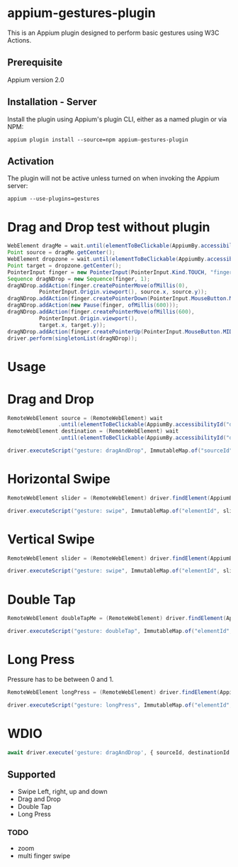 # appium-gestures-plugin

This is an Appium plugin designed to perform basic gestures using W3C Actions.

## Prerequisite

Appium version 2.0

## Installation - Server

Install the plugin using Appium's plugin CLI, either as a named plugin or via NPM:

```shell
appium plugin install --source=npm appium-gestures-plugin
```

## Activation

The plugin will not be active unless turned on when invoking the Appium server:

```shell
appium --use-plugins=gestures
```

# Drag and Drop test without plugin

```java
WebElement dragMe = wait.until(elementToBeClickable(AppiumBy.accessibilityId("dragMe")));
Point source = dragMe.getCenter();
WebElement dropzone = wait.until(elementToBeClickable(AppiumBy.accessibilityId("dropzone")));
Point target = dropzone.getCenter();
PointerInput finger = new PointerInput(PointerInput.Kind.TOUCH, "finger");
Sequence dragNDrop = new Sequence(finger, 1);
dragNDrop.addAction(finger.createPointerMove(ofMillis(0),
          PointerInput.Origin.viewport(), source.x, source.y));
dragNDrop.addAction(finger.createPointerDown(PointerInput.MouseButton.MIDDLE.asArg()));
dragNDrop.addAction(new Pause(finger, ofMillis(600)));
dragNDrop.addAction(finger.createPointerMove(ofMillis(600),
          PointerInput.Origin.viewport(),
          target.x, target.y));
dragNDrop.addAction(finger.createPointerUp(PointerInput.MouseButton.MIDDLE.asArg()));
driver.perform(singletonList(dragNDrop));
```

# Usage

# Drag and Drop

```java
RemoteWebElement source = (RemoteWebElement) wait
                .until(elementToBeClickable(AppiumBy.accessibilityId("dragMe")));
RemoteWebElement destination = (RemoteWebElement) wait
                .until(elementToBeClickable(AppiumBy.accessibilityId("dropzone")));

driver.executeScript("gesture: dragAndDrop", ImmutableMap.of("sourceId", source.getId(), "destinationId", destination.getId()));
```

# Horizontal Swipe

```java
RemoteWebElement slider = (RemoteWebElement) driver.findElement(AppiumBy.accessibilityId("slider"));

driver.executeScript("gesture: swipe", ImmutableMap.of("elementId", slider.getId(), "percentage", 50, "direction", "right"));
```

# Vertical Swipe

```java
RemoteWebElement slider = (RemoteWebElement) driver.findElement(AppiumBy.accessibilityId("listview"));

driver.executeScript("gesture: swipe", ImmutableMap.of("elementId", slider.getId(), "percentage", 50, "direction", "up"));
```

# Double Tap

```java
RemoteWebElement doubleTapMe = (RemoteWebElement) driver.findElement(AppiumBy.accessibilityId("doubleTapMe"));

driver.executeScript("gesture: doubleTap", ImmutableMap.of("elementId", doubleTapMe.getId()));
```

# Long Press

Pressure has to be between 0 and 1.

```java
RemoteWebElement longPress = (RemoteWebElement) driver.findElement(AppiumBy.accessibilityId("longpress"));

driver.executeScript("gesture: longPress", ImmutableMap.of("elementId", longPress.getId(), "pressure", 0.5, "duration", 800));

```

# WDIO

```js
await driver.execute('gesture: dragAndDrop', { sourceId, destinationId });
```

## Supported

- Swipe Left, right, up and down
- Drag and Drop
- Double Tap
- Long Press

### TODO

- zoom
- multi finger swipe
